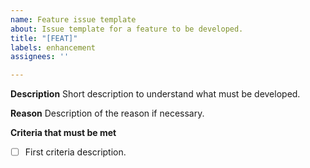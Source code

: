 ```yaml
---
name: Feature issue template
about: Issue template for a feature to be developed.
title: "[FEAT]"
labels: enhancement
assignees: ''

---
```


**Description**
Short description to understand what must be developed.

**Reason**
Description of the reason if necessary.

**Criteria that must be met**
- [ ] First criteria description.
